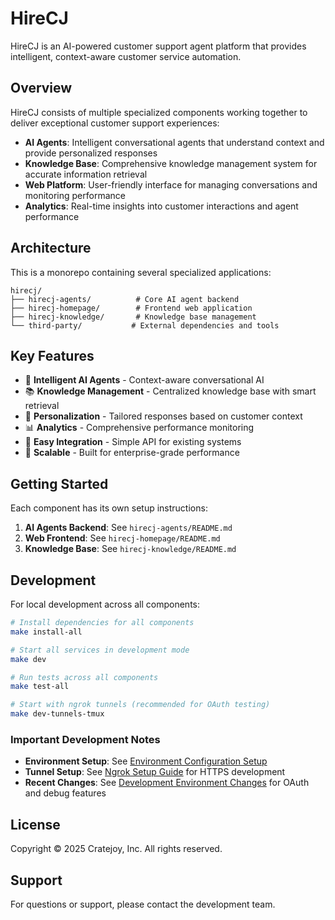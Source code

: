# HireCJ

HireCJ is an AI-powered customer support agent platform that provides intelligent, context-aware customer service automation.

## Overview

HireCJ consists of multiple specialized components working together to deliver exceptional customer support experiences:

- **AI Agents**: Intelligent conversational agents that understand context and provide personalized responses
- **Knowledge Base**: Comprehensive knowledge management system for accurate information retrieval
- **Web Platform**: User-friendly interface for managing conversations and monitoring performance
- **Analytics**: Real-time insights into customer interactions and agent performance

## Architecture

This is a monorepo containing several specialized applications:

```
hirecj/
├── hirecj-agents/          # Core AI agent backend
├── hirecj-homepage/        # Frontend web application  
├── hirecj-knowledge/       # Knowledge base management
└── third-party/           # External dependencies and tools
```

## Key Features

- 🤖 **Intelligent AI Agents** - Context-aware conversational AI
- 📚 **Knowledge Management** - Centralized knowledge base with smart retrieval
- 🎯 **Personalization** - Tailored responses based on customer context
- 📊 **Analytics** - Comprehensive performance monitoring
- 🔧 **Easy Integration** - Simple API for existing systems
- 🚀 **Scalable** - Built for enterprise-grade performance

## Getting Started

Each component has its own setup instructions:

1. **AI Agents Backend**: See `hirecj-agents/README.md`
2. **Web Frontend**: See `hirecj-homepage/README.md`  
3. **Knowledge Base**: See `hirecj-knowledge/README.md`

## Development

For local development across all components:

```bash
# Install dependencies for all components
make install-all

# Start all services in development mode
make dev

# Run tests across all components
make test-all

# Start with ngrok tunnels (recommended for OAuth testing)
make dev-tunnels-tmux
```

### Important Development Notes

- **Environment Setup**: See [Environment Configuration Setup](README_ENV_SETUP.md)
- **Tunnel Setup**: See [Ngrok Setup Guide](NGROK_SETUP.md) for HTTPS development
- **Recent Changes**: See [Development Environment Changes](docs/DEV_ENVIRONMENT_CHANGES.md) for OAuth and debug features

## License

Copyright © 2025 Cratejoy, Inc. All rights reserved.

## Support

For questions or support, please contact the development team.